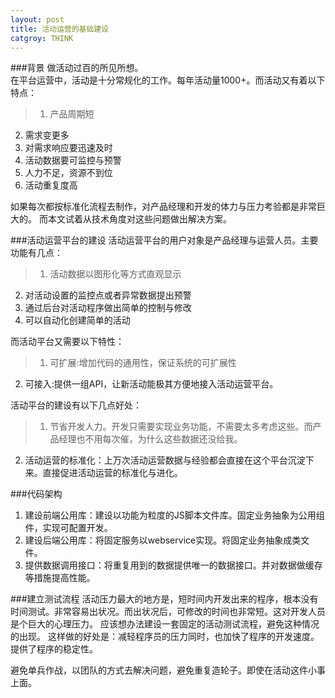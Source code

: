 ```yaml
---
layout: post
title: 活动运营的基础建设
catgroy: THINK
---
```


###背景
做活动过百的所见所想。  
在平台运营中，活动是十分常规化的工作。每年活动量1000+。而活动又有着以下特点：

>1. 产品周期短
2. 需求变更多
3. 对需求响应要迅速及时
4. 活动数据要可监控与预警
5. 人力不足，资源不到位
6. 活动重复度高

如果每次都按标准化流程去制作，对产品经理和开发的体力与压力考验都是非常巨大的。
而本文试着从技术角度对这些问题做出解决方案。  

###活动运营平台的建设
活动运营平台的用户对象是产品经理与运营人员。主要功能有几点：

>1. 活动数据以图形化等方式直观显示
2. 对活动设置的监控点或者异常数据提出预警
3. 通过后台对活动程序做出简单的控制与修改
4. 可以自动化创建简单的活动

而活动平台又需要以下特性：

>1. 可扩展:增加代码的通用性，保证系统的可扩展性
2. 可接入:提供一组API，让新活动能极其方便地接入活动运营平台。

活动平台的建设有以下几点好处： 
     
>1. 节省开发人力。开发只需要实现业务功能，不需要太多考虑这些。而产品经理也不用每次催，为什么这些数据还没给我。
2. 活动运营的标准化：上万次活动运营数据与经验都会直接在这个平台沉淀下来。直接促进活动运营的标准化与进化。

###代码架构
1. 建设前端公用库：建设以功能为粒度的JS脚本文件库。固定业务抽象为公用组件，实现可配置开发。
2. 建设后端公用库：将固定服务以webservice实现。将固定业务抽象成类文件。
3. 提供数据调用接口：将重复用到的数据提供唯一的数据接口。并对数据做缓存等措施提高性能。
          
###建立测试流程 
活动压力最大的地方是，短时间内开发出来的程序，根本没有时间测试。非常容易出状况。而出状况后，可修改的时间也非常短。这对开发人员是个巨大的心理压力。
应该想办法建设一套固定的活动测试流程，避免这种情况的出现。
这样做的好处是：减轻程序员的压力同时，也加快了程序的开发速度。提供了程序的稳定性。

避免单兵作战，以团队的方式去解决问题，避免重复造轮子。即使在活动这件小事上面。
	


          



                  
                  
    
       


          



                  
                  
    
       


          



                  
                  
    
       